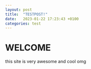 ```yaml
---
layout: post
title:  "TESTPOST!"
date:   2023-01-22 17:23:43 +0100
categories: test
---
```


# WELCOME

this site is very awesome and cool omg